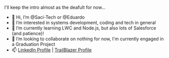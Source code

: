 I'll keep the intro almost as the deafult for now...

- 👋 Hi, I’m @Saci-Tech or @Eduardo
- 👀 I’m interested in systems development, coding and tech in general
- 🌱 I’m currently learning LWC and Node.js, but also lots of Salesforce (and patience)!
- 💞️ I’m looking to collaborate on nothing for now, I'm currently engaged in a Graduation Project
- 📫 [LinkedIn Profile](https://www.linkedin.com/in/eduardo-barbosa-32766211b/ "My LinkedIn") | [TrailBlazer Profile](https://trailblazer.me/id/ebarbosawipro "My TrailBlazer") 

<!---
Saci-Tech/Saci-Tech is a ✨ special ✨ repository because its `README.md` (this file) appears on your GitHub profile.
You can click the Preview link to take a look at your changes.
--->
